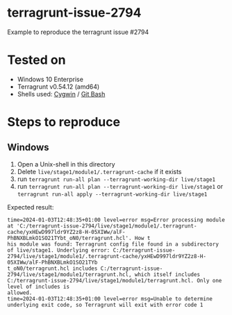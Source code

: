 # terragrunt-issue-2794
Example to reproduce the terragrunt issue #2794

# Tested on
- Windows 10 Enterprise
- Terragrunt v0.54.12 (amd64)
- Shells used: [Cygwin](https://www.cygwin.com/) / [Git Bash](https://git-scm.com/downloads)

# Steps to reproduce

## Windows
1. Open a Unix-shell in this directory
2. Delete `live/stage1/module1/.terragrunt-cache` if it exists
3. run `terragrunt run-all plan --terragrunt-working-dir live/stage1`
3. run `terragrunt run-all plan --terragrunt-working-dir live/stage1` or `terragrunt run-all apply --terragrunt-working-dir live/stage1`

Expected result:
```
time=2024-01-03T12:48:35+01:00 level=error msg=Error processing module at 'C:/terragrunt-issue-2794/live/stage1/module1/.terragrunt-cache/yxHEwD997ldr9YZ2z8-H-05XIWw/alF-PhBNXBLmkO1SO21TYbt_oN0/terragrunt.hcl'. How t
his module was found: Terragrunt config file found in a subdirectory of live/stage1. Underlying error: C:/terragrunt-issue-2794/live/stage1/module1/.terragrunt-cache/yxHEwD997ldr9YZ2z8-H-05XIWw/alF-PhBNXBLmkO1SO21TYb
t_oN0/terragrunt.hcl includes C:/terragrunt-issue-2794/live/stage1/module1/terragrunt.hcl, which itself includes C:/terragrunt-issue-2794/live/stage1/module1/terragrunt.hcl. Only one level of includes is 
allowed.
time=2024-01-03T12:48:35+01:00 level=error msg=Unable to determine underlying exit code, so Terragrunt will exit with error code 1
```
